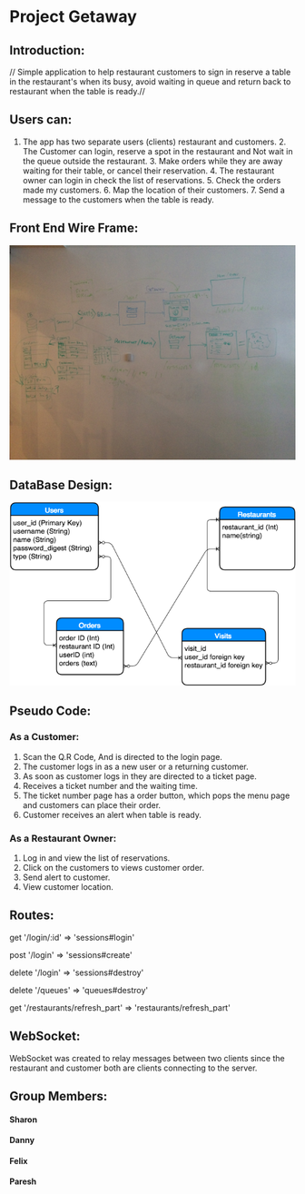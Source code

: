 # Project Getaway


## Introduction:


  //  Simple application to help restaurant customers to sign
    in reserve a table in the restaurant's when its busy, 
    avoid waiting in queue and return back to restaurant
     when the table is ready.//


## Users can:
  1. The app has two separate users (clients) restaurant and customers.
	2. The Customer can login, reserve a spot in the restaurant and Not wait in the queue outside the restaurant.
	3. Make orders while they are away waiting for their table, or cancel their reservation.
	4. The restaurant owner can login in check the list of reservations.
	5. Check the orders made my customers.
	6. Map the location of their customers.
	7. Send a message to the customers when the table is ready.


## Front End Wire Frame:


![](./img/whiteboarding.JPG)




## DataBase Design:



![](./img/Getaway.png)




## Pseudo Code:
### As a Customer:
1. Scan the Q.R Code, And is directed to the login page.
2. The customer logs in as a new user or a returning customer.
3. As soon as customer logs in they are directed to a ticket page.
4. Receives a ticket number and the waiting time.
5. The ticket number page has a order button, which pops the menu page and customers can place their order.
6. Customer receives an alert when table is ready.

### As a Restaurant Owner:
1. Log in and view the list of reservations.
2. Click on the customers to views customer order.
3. Send alert to customer.
4. View customer location.



## Routes:

   get '/login/:id' => 'sessions#login'

   post '/login' => 'sessions#create'

   delete '/login' => 'sessions#destroy'

   delete '/queues' => 'queues#destroy'

   get '/restaurants/refresh_part' => 'restaurants/refresh_part'



## WebSocket:

WebSocket was created to relay messages between two clients
since the restaurant and customer both are clients connecting to the server.


## Group Members:

#### Sharon
#### Danny
#### Felix
#### Paresh
